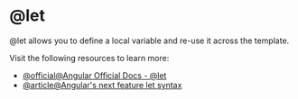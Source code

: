 # @let

@let allows you to define a local variable and re-use it across the template.

Visit the following resources to learn more:

- [@official@Angular Official Docs - @let](https://angular.dev/api/core/@let)
- [@article@Angular's next feature let syntax](https://nhannguyendevjs.medium.com/angulars-next-feature-let-syntax-afba6354112b)